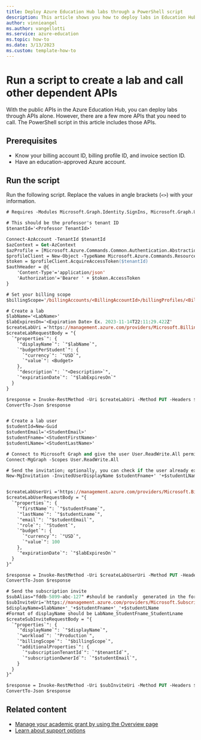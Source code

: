 ```yaml
---
title: Deploy Azure Education Hub labs through a PowerShell script
description: This article shows you how to deploy labs in Education Hub by using a PowerShell script.
author: vinnieangel
ms.author: vangellotti
ms.service: azure-education
ms.topic: how-to 
ms.date: 3/13/2023
ms.custom: template-how-to
---
```


# Run a script to create a lab and call other dependent APIs

With the public APIs in the Azure Education Hub, you can deploy labs through APIs alone. However, there are a few more APIs that you need to call. The PowerShell script in this article includes those APIs.

## Prerequisites

- Know your billing account ID, billing profile ID, and invoice section ID.
- Have an education-approved Azure account.

## Run the script

Run the following script. Replace the values in angle brackets (`<>`) with your information.

```ps
# Requires -Modules Microsoft.Graph.Identity.SignIns, Microsoft.Graph.Users

# This should be the professor's tenant ID
$tenantId='<Professor TenantId>'

Connect-AzAccount -TenantId $tenantId
$azContext = Get-AzContext
$azProfile = [Microsoft.Azure.Commands.Common.Authentication.Abstractions.AzureRmProfileProvider]::Instance.Profile
$profileClient = New-Object -TypeName Microsoft.Azure.Commands.ResourceManager.Common.RMProfileClient -ArgumentList ($azProfile)
$token = $profileClient.AcquireAccessToken($tenantId)
$authHeader = @{
    'Content-Type'='application/json'
    'Authorization'='Bearer ' + $token.AccessToken
}

# Set your billing scope
$billingScope='/billingAccounts/<BillingAccountId>/billingProfiles/<BillingProfileId>/invoiceSections/<InvoiceSectionId>'

# Create a lab
$labName='<LabName>'
$labExpiresOn='<Expiration Date> Ex. 2023-11-14T22:11:29.422Z'
$createLabUri ='https://management.azure.com/providers/Microsoft.Billing'+$billingScope+'/providers/Microsoft.Education/labs/default?api-version=2021-12-01-preview'
$createLabRequestBody = "{
  `"properties`": {
    `"displayName`": `"$labName`",
    `"budgetPerStudent`": {
      `"currency`": `"USD`",
      `"value`": <Budget>
    },
    `"description`": `"<Description>`",
    `"expirationDate`": `"$labExpiresOn`"
  }
}

$response = Invoke-RestMethod -Uri $createLabUri -Method PUT -Headers $authHeader -Body $createLabRequestBody
ConvertTo-Json $response


# Create a lab user
$studentId=New-Guid
$studentEmail='<StudentEmail>'
$studentFname='<StudentFirstName>'
$studentLName='<StudentLastName>'

# Connect to Microsoft Graph and give the user User.ReadWrite.All permissions if it's not already given
Connect-MgGraph -Scopes User.ReadWrite.All

# Send the invitation; optionally, you can check if the user already exists in the tenant by using Get-MgUser -Filter "Mail eq '<StudentEmail>'"
New-MgInvitation -InvitedUserDisplayName $studentFname+' '+$studentLName -InvitedUserEmailAddress $studentEmail -InviteRedirectUrl "https://aka.ms/startedu" -SendInvitationMessage:$false


$createLabUserUri ='https://management.azure.com/providers/Microsoft.Billing'+$billingScope+'/providers/Microsoft.Education/labs/default/students/$studentId?api-version=2021-12-01-preview'
$createLabUserRequestBody = "{
  `"properties`": {
    `"firstName`": `"$studentFname`",
    `"lastName`": `"$studentLname`",
    `"email`": `"$studentEmail`",
    `"role`": `"Student`",
    `"budget`": {
      `"currency`": `"USD`",
      `"value`": 100
    },
    `"expirationDate`": `"$labExpiresOn`"
  }
}"

$response = Invoke-RestMethod -Uri $createLabUserUri -Method PUT -Headers $authHeader -Body $createLabUserRequestBody
ConvertTo-Json $response

# Send the subscription invite
$subAlias="fddb-5899-abc-127" #should be randomly  generated in the format xxxx-xxxx-xxx-xxx
$subInviteUri='https://management.azure.com/providers/Microsoft.Subscription/aliases/'+$subAlias+'?api-version=2021-01-01-privatepreview'
$displayName=$labName+'_'+$studentFname+'_'+$studentLName
#Format of displayName should be LabName_StudentFname_StudentLname
$createSubInviteRequestBody = "{
  `"properties`": {
    `"displayName`": `"$displayName`", 
    `"workload`": `"Production`",
    `"billingScope`": `"$billingScope`",
    `"additionalProperties`": {
      `"subscriptionTenantId`": `"$tenantId`",
      `"subscriptionOwnerId`": `"$studentEmail`",
    }
  }
}"

$response = Invoke-RestMethod -Uri $subInviteUri -Method PUT -Headers $authHeader -Body $createSubInviteRequestBody
ConvertTo-Json $response
```

## Related content

- [Manage your academic grant by using the Overview page](hub-overview-page.md)
- [Learn about support options](educator-service-desk.md)
